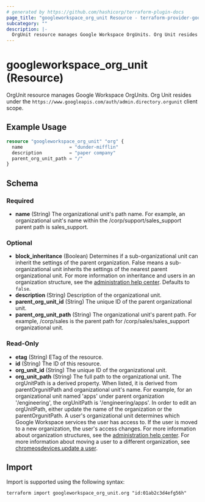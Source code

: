 ```yaml
---
# generated by https://github.com/hashicorp/terraform-plugin-docs
page_title: "googleworkspace_org_unit Resource - terraform-provider-googleworkspace"
subcategory: ""
description: |-
  OrgUnit resource manages Google Workspace OrgUnits. Org Unit resides under the https://www.googleapis.com/auth/admin.directory.orgunit client scope.
---
```


# googleworkspace_org_unit (Resource)

OrgUnit resource manages Google Workspace OrgUnits. Org Unit resides under the `https://www.googleapis.com/auth/admin.directory.orgunit` client scope.

## Example Usage

```terraform
resource "googleworkspace_org_unit" "org" {
  name                 = "dunder-mifflin"
  description          = "paper company"
  parent_org_unit_path = "/"
}
```

<!-- schema generated by tfplugindocs -->
## Schema

### Required

- **name** (String) The organizational unit's path name. For example, an organizational unit's name within the /corp/support/sales_support parent path is sales_support.

### Optional

- **block_inheritance** (Boolean) Determines if a sub-organizational unit can inherit the settings of the parent organization. False means a sub-organizational unit inherits the settings of the nearest parent organizational unit. For more information on inheritance and users in an organization structure, see the [administration help center](https://support.google.com/a/answer/4352075). Defaults to `false`.
- **description** (String) Description of the organizational unit.
- **parent_org_unit_id** (String) The unique ID of the parent organizational unit.
- **parent_org_unit_path** (String) The organizational unit's parent path. For example, /corp/sales is the parent path for /corp/sales/sales_support organizational unit.

### Read-Only

- **etag** (String) ETag of the resource.
- **id** (String) The ID of this resource.
- **org_unit_id** (String) The unique ID of the organizational unit.
- **org_unit_path** (String) The full path to the organizational unit. The orgUnitPath is a derived property. When listed, it is derived from parentOrgunitPath and organizational unit's name. For example, for an organizational unit named 'apps' under parent organization '/engineering', the orgUnitPath is '/engineering/apps'. In order to edit an orgUnitPath, either update the name of the organization or the parentOrgunitPath. A user's organizational unit determines which Google Workspace services the user has access to. If the user is moved to a new organization, the user's access changes. For more information about organization structures, see the [administration help center](https://support.google.com/a/answer/4352075). For more information about moving a user to a different organization, see [chromeosdevices.update a user](https://developers.google.com/admin-sdk/directory/v1/guides/manage-users#update_user).

## Import

Import is supported using the following syntax:

```shell
terraform import googleworkspace_org_unit.org "id:01ab2c3d4efg56h"
```
